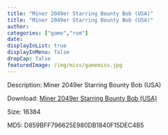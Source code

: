 ```yaml
---
title: "Miner 2049er Starring Bounty Bob (USA)"
title: "Miner 2049er Starring Bounty Bob (USA)"
author: 
categories: ["game","rom"]
date: 
displayInList: true
displayInMenu: false
dropCap: false
featuredImage: /img/miss/gamemiss.jpg
---
```


Description: Miner 2049er Starring Bounty Bob (USA)

Download: <a href="https://kknackGearCT.ctfile.com/fs/2629127-327667834" target = "_blank" rel = "nofollow" > Miner 2049er Starring Bounty Bob (USA)</a>

Size: 16384

MD5: D859BFF796625E980DB1840F15DEC4B5

